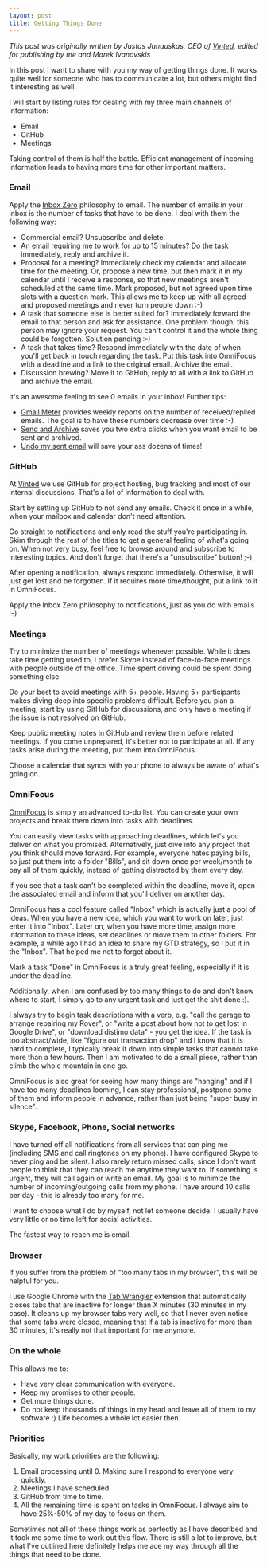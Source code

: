```yaml
---
layout: post
title: Getting Things Done
---
```


_This post was originally written by Justas Janauskas, CEO of [Vinted](//vinted.com), edited for publishing by me and Marek Ivanovskis_

In this post I want to share with you my way of getting things done. It works quite well for someone who has to communicate a lot, but others might find it interesting as well.

I will start by listing rules for dealing with my three main channels of information:

* Email
* GitHub
* Meetings

Taking control of them is half the battle. Efficient management of incoming information leads to having more time for other important matters.

### Email

Apply the [Inbox Zero](http://inboxzero.com/) philosophy to email. The number of emails in your inbox is the number of tasks that have to be done. I deal with them the following way:

* Commercial email? Unsubscribe and delete.
* An email requiring me to work for up to 15 minutes? Do the task immediately, reply and archive it.
* Proposal for a meeting? Immediately check my calendar and allocate time for the meeting. Or, propose a new time, but then mark it in my calendar until I receive a response, so that new meetings aren't scheduled at the same time. Mark proposed, but not agreed upon time slots with a question mark. This allows me to keep up with all agreed and proposed meetings and never turn people down :-)
* A task that someone else is better suited for? Immediately forward the email to that person and ask for assistance. One problem though: this person may ignore your request. You can't control it and the whole thing could be forgotten. Solution pending :-)
* A task that takes time? Respond immediately with the date of when you'll get back in touch regarding the task. Put this task into OmniFocus with a deadline and a link to the original email. Archive the email.
* Discussion brewing? Move it to GitHub, reply to all with a link to GitHub and archive the email.

It's an awesome feeling to see 0 emails in your inbox! Further tips:

* [Gmail Meter](http://gmailmeter.com/) provides weekly reports on the number of received/replied emails. The goal is to have these numbers decrease over time :-)
* [Send and Archive](http://www.webmonkey.com/2012/12/gmails-send-and-archive-feature-graduates-from-gmail-labs/) saves you two extra clicks when you want email to be sent and archived.
* [Undo my sent email](https://support.google.com/mail/answer/1284885?hl=en) will save your ass dozens of times!

### GitHub

At [Vinted](//vinted.com) we use GitHub for project hosting, bug tracking and most of our internal discussions. That's a lot of information to deal with.

Start by setting up GitHub to not send any emails. Check it once in a while, when your mailbox and calendar don't need attention.

Go straight to notifications and only read the stuff you're participating in. Skim through the rest of the titles to get a general feeling of what's going on. When not very busy, feel free to browse around and subscribe to interesting topics. And don't forget that there's a "unsubscribe" button! ;-)

After opening a notification, always respond immediately. Otherwise, it will just get lost and be forgotten. If it requires more time/thought, put a link to it in OmniFocus.

Apply the Inbox Zero philosophy to notifications, just as you do with emails :-)

### Meetings

Try to minimize the number of meetings whenever possible. While it does take time getting used to, I prefer Skype instead of face-to-face meetings with people outside of the office. Time spent driving could be spent doing something else.

Do your best to avoid meetings with 5+ people. Having 5+ participants makes diving deep into specific problems difficult. Before you plan a meeting, start by using GitHub for discussions, and only have a meeting if the issue is not resolved on GitHub.

Keep public meeting notes in GitHub and review them before related meetings. If you come unprepared, it's better not to participate at all. If any tasks arise during the meeting, put them into OmniFocus.

Choose a calendar that syncs with your phone to always be aware of what's going on.

### OmniFocus

[OmniFocus](//www.omnigroup.com/omnifocus) is simply an advanced to-do list. You can create your own projects and break them down into tasks with deadlines.

You can easily view tasks with approaching deadlines, which let's you deliver on what you promised. Alternatively, just dive into any project that you think should move forward. For example, everyone hates paying bills, so just put them into a folder "Bills", and sit down once per week/month to pay all of them quickly, instead of getting distracted by them every day.

If you see that a task can't be completed within the deadline, move it, open the associated email and inform that you'll deliver on another day.

OmniFocus has a cool feature called "Inbox" which is actually just a pool of ideas. When you have a new idea, which you want to work on later, just enter it into "Inbox". Later on, when you have more time, assign more information to these ideas, set deadlines or move them to other folders. For example, a while ago I had an idea to share my GTD strategy, so I put it in the "Inbox". That helped me not to forget about it.

Mark a task "Done" in OmniFocus is a truly great feeling, especially if it is under the deadline.

Additionally, when I am confused by too many things to do and don't know where to start, I simply go to any urgent task and just get the shit done :).

I always try to begin task descriptions with a verb, e.g. "call the garage to arrange repairing my Rover", or "write a post about how not to get lost in Google Drive", or "download distimo data" - you get the idea. If the task is too abstract/wide, like "figure out transaction drop" and I know that it is hard to complete, I typically break it down into simple tasks that cannot take more than a few hours. Then I am motivated to do a small piece, rather than climb the whole mountain in one go.

OmniFocus is also great for seeing how many things are "hanging" and if I have too many deadlines looming, I can stay professional, postpone some of them and inform people in advance, rather than just being "super busy in silence".

### Skype, Facebook, Phone, Social networks

I have turned off all notifications from all services that can ping me (including SMS and call ringtones on my phone). I have configured Skype to never ping and be silent. I also rarely return missed calls, since I don't want people to think that they can reach me anytime they want to. If something is urgent, they will call again or write an email. My goal is to minimize the number of incoming/outgoing calls from my phone. I have around 10 calls per day - this is already too many for me.

I want to choose what I do by myself, not let someone decide. I usually have very little or no time left for social activities.

The fastest way to reach me is email.

### Browser

If you suffer from the problem of "too many tabs in my browser", this will be helpful for you.

I use Google Chrome with the [Tab Wrangler](https://chrome.google.com/webstore/detail/tab-wrangler/egnjhciaieeiiohknchakcodbpgjnchh?hl=en) extension that automatically closes tabs that are inactive for longer than X minutes (30 minutes in my case). It cleans up my browser tabs very well, so that I never even notice that some tabs were closed, meaning that if a tab is inactive for more than 30 minutes, it's really not that important for me anymore.

### On the whole

This allows me to:

* Have very clear communication with everyone.
* Keep my promises to other people.
* Get more things done.
* Do not keep thousands of things in my head and leave all of them to my software :) Life becomes a whole lot easier then.

### Priorities

Basically, my work priorities are the following:

1. Email processing until 0. Making sure I respond to everyone very quickly.
2. Meetings I have scheduled.
3. GitHub from time to time.
4. All the remaining time is spent on tasks in OmniFocus. I always aim to have 25%-50% of my day to focus on them.

Sometimes not all of these things work as perfectly as I have described and it took me some time to work out this flow. There is still a lot to improve, but what I've outlined here definitely helps me ace my way through all the things that need to be done.
